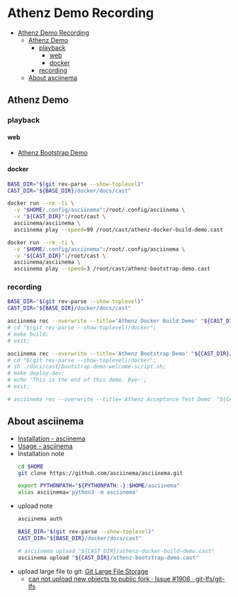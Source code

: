 
<a id="markdown-athenz-demo-recording" name="athenz-demo-recording"></a>
# Athenz Demo Recording

<!-- TOC -->

- [Athenz Demo Recording](#athenz-demo-recording)
  - [Athenz Demo](#athenz-demo)
    - [playback](#playback)
      - [web](#web)
      - [docker](#docker)
    - [recording](#recording)
  - [About asciinema](#about-asciinema)

<!-- /TOC -->

<a id="markdown-athenz-demo" name="athenz-demo"></a>
## Athenz Demo

<a id="markdown-playback" name="playback"></a>
### playback

<a id="markdown-web" name="web"></a>
#### web
- [Athenz Bootstrap Demo](https://asciinema.org/a/288398)

<a id="markdown-docker" name="docker"></a>
#### docker

```bash
BASE_DIR="$(git rev-parse --show-toplevel)"
CAST_DIR="${BASE_DIR}/docker/docs/cast"

docker run --rm -ti \
  -v "$HOME/.config/asciinema":/root/.config/asciinema \
  -v "${CAST_DIR}":/root/cast \
  asciinema/asciinema \
  asciinema play --speed=99 /root/cast/athenz-docker-build-demo.cast

docker run --rm -ti \
  -v "$HOME/.config/asciinema":/root/.config/asciinema \
  -v "${CAST_DIR}":/root/cast \
  asciinema/asciinema \
  asciinema play --speed=3 /root/cast/athenz-bootstrap-demo.cast

```

<a id="markdown-recording" name="recording"></a>
### recording

```bash
BASE_DIR="$(git rev-parse --show-toplevel)"
CAST_DIR="${BASE_DIR}/docker/docs/cast"

asciinema rec --overwrite --title='Athenz Docker Build Demo' "${CAST_DIR}/athenz-docker-build-demo.cast"
# cd "$(git rev-parse --show-toplevel)/docker";
# make build;
# exit;

asciinema rec --overwrite --title='Athenz Bootstrap Demo' "${CAST_DIR}/athenz-bootstrap-demo.cast"
# cd "$(git rev-parse --show-toplevel)/docker";
# sh ./docs/cast/bootstrap-demo-welcome-script.sh;
# make deploy-dev;
# echo 'This is the end of this demo. Bye~';
# exit;

# asciinema rec --overwrite --title='Athenz Acceptance Test Demo' "${CAST_DIR}/athenz-acceptance-test-demo.cast"
```

<a id="markdown-about-asciinema" name="about-asciinema"></a>
## About asciinema
- [Installation - asciinema](https://asciinema.org/docs/installation)
- [Usage - asciinema](https://asciinema.org/docs/usage)
- Installation note
    ```bash
    cd $HOME
    git clone https://github.com/asciinema/asciinema.git
    ```
    ```bash
    export PYTHONPATH="${PYTHONPATH:-}:$HOME/asciinema"
    alias asciinema='python3 -m asciinema'
    ```
- upload note
    ```bash
    asciinema auth

    BASE_DIR="$(git rev-parse --show-toplevel)"
    CAST_DIR="${BASE_DIR}/docker/docs/cast"

    # asciinema upload "${CAST_DIR}/athenz-docker-build-demo.cast"
    asciinema upload "${CAST_DIR}/athenz-bootstrap-demo.cast"
    ```
- upload large file to git: [Git Large File Storage](https://git-lfs.github.com/)
    - [can not upload new objects to public fork  · Issue #1906 · git-lfs/git-lfs](https://github.com/git-lfs/git-lfs/issues/1906)
